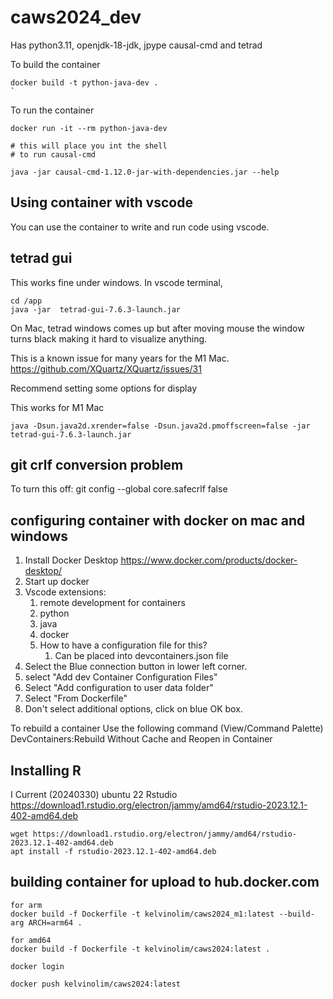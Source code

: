 # caws2024_dev

Has python3.11, openjdk-18-jdk, jpype
causal-cmd and tetrad

To build the container

```
docker build -t python-java-dev .
`
```

To run the container

```
docker run -it --rm python-java-dev 

# this will place you int the shell
# to run causal-cmd

java -jar causal-cmd-1.12.0-jar-with-dependencies.jar --help

```

## Using container with vscode

You can use the container to write and run code using vscode.

## tetrad gui

This works fine under windows.  In vscode terminal,

```
cd /app
java -jar  tetrad-gui-7.6.3-launch.jar 
```

On Mac, tetrad windows comes up but after moving mouse the window turns black making it hard to visualize anything.

This is a known issue for many years for the M1 Mac.
https://github.com/XQuartz/XQuartz/issues/31

Recommend setting some options for display

This works for M1 Mac

```
java -Dsun.java2d.xrender=false -Dsun.java2d.pmoffscreen=false -jar tetrad-gui-7.6.3-launch.jar
```

## git crlf conversion problem

To turn this off:
git config --global core.safecrlf false

## configuring container with docker on mac and windows

1. Install Docker Desktop https://www.docker.com/products/docker-desktop/
2. Start up docker
3. Vscode extensions:
   1. remote development for containers
   2. python
   3. java
   4. docker
   5. How to have a configuration file for this?
      1. Can be placed into  devcontainers.json file
4. Select the Blue connection button in lower left corner.
5. select "Add dev Container Configuration Files"
6. Select "Add configuration to user data folder"
7. Select "From Dockerfile"
8. Don't select additional options, click on blue OK box.

To rebuild a container
Use the following command (View/Command Palette)
DevContainers:Rebuild Without Cache and Reopen in Container

## Installing R

I
Current (20240330) ubuntu 22 Rstudio https://download1.rstudio.org/electron/jammy/amd64/rstudio-2023.12.1-402-amd64.deb

```
wget https://download1.rstudio.org/electron/jammy/amd64/rstudio-2023.12.1-402-amd64.deb
apt install -f rstudio-2023.12.1-402-amd64.deb
```

## building container for upload to hub.docker.com

```
for arm
docker build -f Dockerfile -t kelvinolim/caws2024_m1:latest --build-arg ARCH=arm64 .

for amd64
docker build -f Dockerfile -t kelvinolim/caws2024:latest .

docker login

docker push kelvinolim/caws2024:latest


```
